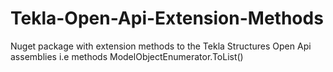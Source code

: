 # Tekla-Open-Api-Extension-Methods
Nuget package with extension methods to the Tekla Structures Open Api assemblies i.e methods ModelObjectEnumerator.ToList()
